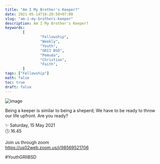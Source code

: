 ```yaml
---
title: "Am I My Brother's Keeper?"
date: 2021-05-14T16:20:58+07:00
slug: "am-i-my-brothers-keeper"
description: Am I My Brother's Keeper?
keywords:
        [
                "Fellowship",
                "Weekly",
                "Youth",
                "GRII BSD",
                "Pemuda",
                "Christian",
                "Faith",
        ]
tags: ["Fellowship"]
math: false
toc: true
draft: false
---
```


![image](/images/events/20210515.jpeg)

Being a keeper is similar to being a sheperd; We have to be ready to throw our life upfront. Are you ready?

✨ Saturday, 15 May 2021\
🕓 16.45

Join us through zoom\
https://us02web.zoom.us/j/98569521706

#YouthGRIIBSD
